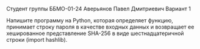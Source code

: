 Студент группы ББМО-01-24 Аверьянов Павел Дмитриевич Вариант 1

Напишите программу на Python, которая определяет функцию, принимает строку пароля в качестве входных данных и возвращает ее хешированное представление SHA-256 в виде шестнадцатеричной строки (import hashlib).
